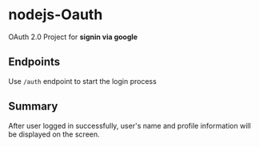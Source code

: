 # nodejs-Oauth

OAuth 2.0 Project for  **signin via google**

## Endpoints
Use `/auth` endpoint to start the login process

## Summary 
After user logged in successfully, user's name and profile information will be displayed on the screen.

